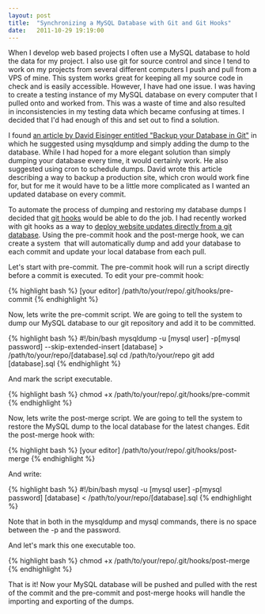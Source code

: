 ```yaml
---
layout: post
title:  "Synchronizing a MySQL Database with Git and Git Hooks"
date:   2011-10-29 19:19:00
---
```


<p>When I develop web based projects I often use a MySQL database to hold the data for my project. I also use git for source control and since I tend to work on my projects from several different computers I push and pull from a VPS of mine. This system works great for keeping all my source code in check and is easily accessible. However, I have had one issue. I was having to create a testing instance of my MySQL database on every computer that I pulled onto and worked from. This was a waste of time and also resulted in inconsistencies in my testing data which became confusing at times. I decided that I'd had enough of this and set out to find a solution.</p>

<p>I found <a title="Backup Your Database in Git" href="http://www.viget.com/extend/backup-your-database-in-git/" target="_blank">an article by David Eisinger entitled "Backup your Database in Git"</a> in which he suggested using mysqldump and simply adding the dump to the database. While I had hoped for a more elegant solution than simply dumping your database every time, it would certainly work. He also suggested using cron to schedule dumps. David wrote this article describing a way to backup a production site, which cron would work fine for, but for me it would have to be a little more complicated as I wanted an updated database on every commit.</p>

<p>To automate the process of dumping and restoring my database dumps I decided that <a title="Git Hooks" href="http://book.git-scm.com/5_git_hooks.html" target="_blank">git hooks</a> would be able to do the job. I had recently worked with git hooks as a way to <a title="Automatically Deploying Website From Remote Git Repository" href="http://caiustheory.com/automatically-deploying-website-from-remote-git-repository" target="_blank">deploy website updates directly from a git database</a>. Using the pre-commit hook and the post-merge hook, we can create a system  that will automatically dump and add your database to each commit and update your local database from each pull.</p>

<p>Let's start with pre-commit. The pre-commit hook will run a script directly before a commit is executed. To edit your pre-commit hook:</p>

{% highlight bash %}
[your editor] /path/to/your/repo/.git/hooks/pre-commit
{% endhighlight %}

<p>Now, lets write the pre-commit script. We are going to tell the system to dump our MySQL database to our git repository and add it to be committed.</p>

{% highlight bash %}
#!/bin/bash
mysqldump -u [mysql user] -p[mysql password] --skip-extended-insert [database] > /path/to/your/repo/[database].sql
cd /path/to/your/repo
git add [database].sql
{% endhighlight %}

<p>And mark the script executable.</p>

{% highlight bash %}
chmod +x /path/to/your/repo/.git/hooks/pre-commit
{% endhighlight %}

<p>Now, lets write the post-merge script. We are going to tell the system to restore the MySQL dump to the local database for the latest changes. Edit the post-merge hook with:</p>

{% highlight bash %}
[your editor] /path/to/your/repo/.git/hooks/post-merge
{% endhighlight %}

<p>And write:</p>

{% highlight bash %}
#!/bin/bash
mysql -u [mysql user] -p[mysql password] [database] < /path/to/your/repo/[database].sql
{% endhighlight %}

<p class="bold">Note that in both in the mysqldump and mysql commands, there is no space between the -p and the password.</p>

<p>And let's mark this one executable too.</p>

{% highlight bash %}
chmod +x /path/to/your/repo/.git/hooks/post-merge
{% endhighlight %}

<p>That is it! Now your MySQL database will be pushed and pulled with the rest of the commit and the pre-commit and post-merge hooks will handle the importing and exporting of the dumps.</p>